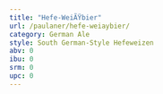 ```yaml
---
title: "Hefe-WeiÃŸbier"
url: /paulaner/hefe-weiaybier/
category: German Ale
style: South German-Style Hefeweizen
abv: 0
ibu: 0
srm: 0
upc: 0
---
```


